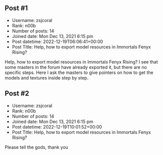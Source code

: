 ## Post #1
- Username: zsjcoral
- Rank: n00b
- Number of posts: 14
- Joined date: Mon Dec 13, 2021 6:15 pm
- Post datetime: 2022-12-19T06:06:41+00:00
- Post Title: Help, how to export model resources in Immortals Fenyx Rising?

Help, how to export model resources in Immortals Fenyx Rising?
I see that some masters in the forum have already exported it, but there are no specific steps. Here I ask the masters to give pointers on how to get the models and textures inside step by step.
## Post #2
- Username: zsjcoral
- Rank: n00b
- Number of posts: 14
- Joined date: Mon Dec 13, 2021 6:15 pm
- Post datetime: 2022-12-19T10:01:52+00:00
- Post Title: Help, how to export model resources in Immortals Fenyx Rising?

Please tell the gods, thank you
